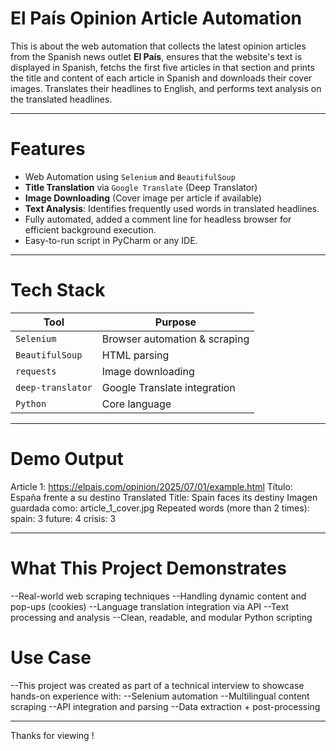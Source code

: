 # El País Opinion Article Automation

This is about the web automation that collects the latest opinion articles from the Spanish news outlet **El País**, ensures that the website's text is displayed in Spanish, fetchs the first five articles in that section and prints the title and content of each article in Spanish and downloads their cover images. Translates their headlines to English, and performs text analysis on the translated headlines.

---

# Features

- Web Automation using `Selenium` and `BeautifulSoup`
- **Title Translation** via `Google Translate` (Deep Translator)
- **Image Downloading** (Cover image per article if available)
- **Text Analysis**: Identifies frequently used words in translated headlines.
- Fully automated, added a comment line for headless browser for efficient background execution.
- Easy-to-run script in PyCharm or any IDE.

---

# Tech Stack

| Tool            | Purpose                         |
|-----------------|---------------------------------|
| `Selenium`      | Browser automation & scraping   |
| `BeautifulSoup` | HTML parsing                    |
| `requests`      | Image downloading               |
| `deep-translator` | Google Translate integration  |
| `Python`        | Core language                   |

---

# Demo Output

Article 1: https://elpais.com/opinion/2025/07/01/example.html
Título: España frente a su destino
Translated Title: Spain faces its destiny
Imagen guardada como: article_1_cover.jpg
Repeated words (more than 2 times):
spain: 3
future: 4
crisis: 3

---

# What This Project Demonstrates

--Real-world web scraping techniques
--Handling dynamic content and pop-ups (cookies)
--Language translation integration via API
--Text processing and analysis
--Clean, readable, and modular Python scripting

# Use Case

--This project was created as part of a technical interview to showcase hands-on experience with:
--Selenium automation
--Multilingual content scraping
--API integration and parsing
--Data extraction + post-processing

---

Thanks for viewing !
